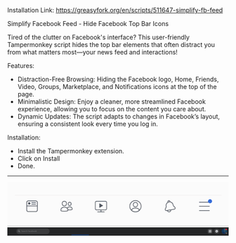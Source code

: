 Installation Link: https://greasyfork.org/en/scripts/511647-simplify-fb-feed

Simplify Facebook Feed - Hide Facebook Top Bar Icons

Tired of the clutter on Facebook's interface? This user-friendly Tampermonkey script hides the top bar elements that often distract you from what matters most—your news feed and interactions!

Features:
- Distraction-Free Browsing: Hiding the Facebook logo, Home, Friends, Video, Groups, Marketplace, and Notifications icons at the top of the page.
- Minimalistic Design: Enjoy a cleaner, more streamlined Facebook experience, allowing you to focus on the content you care about.
- Dynamic Updates: The script adapts to changes in Facebook’s layout, ensuring a consistent look every time you log in.

Installation:
- Install the Tampermonkey extension.
- Click on Install
- Done.

---

<img src="https://github.com/l1ackoder/Simplify-Fb-Feed/blob/main/1.png?raw=true">
<img src="https://github.com/l1ackoder/Simplify-Fb-Feed/blob/main/2.png?raw=true">
